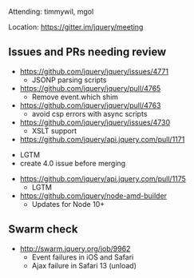 Attending: timmywil, mgol

Location: https://gitter.im/jquery/meeting

## Issues and PRs needing review
* https://github.com/jquery/jquery/issues/4771
	- JSONP parsing scripts
* https://github.com/jquery/jquery/pull/4765
	- Remove event.which shim
* https://github.com/jquery/jquery/pull/4763
	- avoid csp errors with async scripts
* https://github.com/jquery/jquery/issues/4730
	- XSLT support
* https://github.com/jquery/api.jquery.com/pull/1171
- LGTM
- create 4.0 issue before merging
* https://github.com/jquery/api.jquery.com/pull/1175
	- LGTM
* https://github.com/jquery/node-amd-builder
	- Updates for Node 10+

## Swarm check
* http://swarm.jquery.org/job/9962
	- Event failures in iOS and Safari
	- Ajax failure in Safari 13 (unload)
